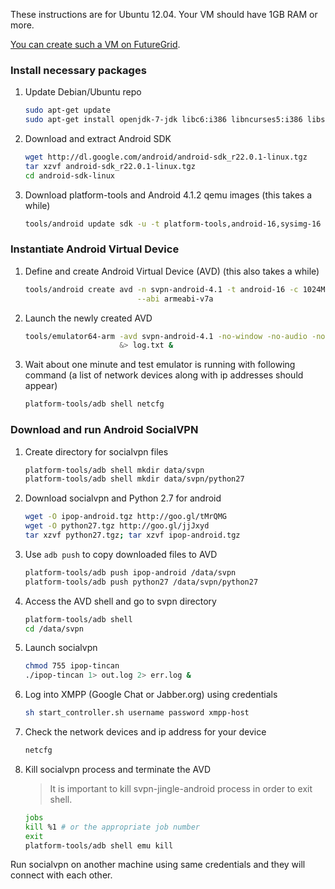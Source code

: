These instructions are for Ubuntu 12.04. Your VM should have 1GB RAM or more.

[You can create such a VM on
FutureGrid](http://manual.futuregrid.org/openstackgrizzly.html).

### Install necessary packages

1.  Update Debian/Ubuntu repo

    ```bash
    sudo apt-get update
    sudo apt-get install openjdk-7-jdk libc6:i386 libncurses5:i386 libstdc++6:i386
    ```

2.  Download and extract Android SDK

    ```bash
    wget http://dl.google.com/android/android-sdk_r22.0.1-linux.tgz
    tar xzvf android-sdk_r22.0.1-linux.tgz
    cd android-sdk-linux
    ```

3.  Download platform-tools and Android 4.1.2 qemu images (this takes a while)

    ```bash
    tools/android update sdk -u -t platform-tools,android-16,sysimg-16
    ```

### Instantiate Android Virtual Device

1.  Define and create Android Virtual Device (AVD) (this also takes a while)

    ```bash
    tools/android create avd -n svpn-android-4.1 -t android-16 -c 1024M \
                             --abi armeabi-v7a
    ```

2.  Launch the newly created AVD

    ```bash
    tools/emulator64-arm -avd svpn-android-4.1 -no-window -no-audio -no-skin \
                         &> log.txt &
    ```

3.  Wait about one minute and test emulator is running with following command (a
    list of network devices along with ip addresses should appear)

    ```bash
    platform-tools/adb shell netcfg
    ```

### Download and run Android SocialVPN

1.  Create directory for socialvpn files

    ```bash
    platform-tools/adb shell mkdir data/svpn
    platform-tools/adb shell mkdir data/svpn/python27
    ```

2.  Download socialvpn and Python 2.7 for android

    ```bash
    wget -O ipop-android.tgz http://goo.gl/tMrQMG
    wget -O python27.tgz http://goo.gl/jjJxyd
    tar xzvf python27.tgz; tar xzvf ipop-android.tgz
    ```

3.  Use `adb push` to copy downloaded files to AVD

    ```bash
    platform-tools/adb push ipop-android /data/svpn
    platform-tools/adb push python27 /data/svpn/python27
    ```

4.  Access the AVD shell and go to svpn directory

    ```bash
    platform-tools/adb shell
    cd /data/svpn
    ```

5.  Launch socialvpn

    ```bash
    chmod 755 ipop-tincan
    ./ipop-tincan 1> out.log 2> err.log &
    ```

6.  Log into XMPP (Google Chat or Jabber.org) using credentials

    ```bash
    sh start_controller.sh username password xmpp-host
    ```

7.  Check the network devices and ip address for your device

    ```bash
    netcfg
    ```

8.  Kill socialvpn process and terminate the AVD

    >   It is important to kill svpn-jingle-android process in order to exit
    >   shell.

    ```bash
    jobs
    kill %1 # or the appropriate job number
    exit
    platform-tools/adb shell emu kill
    ```

Run socialvpn on another machine using same credentials and they will connect
with each other.